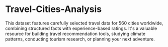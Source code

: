 # Travel-Cities-Analysis
This dataset features carefully selected travel data for 560 cities worldwide, combining structured facts with experience-based ratings. It's a valuable resource for building travel recommendation tools, studying climate patterns, conducting tourism research, or planning your next adventure.
